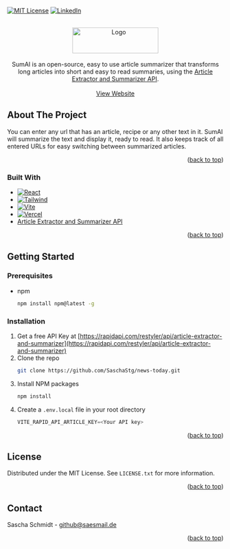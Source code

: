 <!-- Improved compatibility of back to top link: See: https://github.com/othneildrew/Best-README-Template/pull/73 -->
<a name="readme-top"></a>
<!--
*** Thanks for checking out the Best-README-Template. If you have a suggestion
*** that would make this better, please fork the repo and create a pull request
*** or simply open an issue with the tag "enhancement".
*** Don't forget to give the project a star!
*** Thanks again! Now go create something AMAZING! :D
-->



<!-- PROJECT SHIELDS -->
<!--
*** I'm using markdown "reference style" links for readability.
*** Reference links are enclosed in brackets [ ] instead of parentheses ( ).
*** See the bottom of this document for the declaration of the reference variables
*** for contributors-url, forks-url, etc. This is an optional, concise syntax you may use.
*** https://www.markdownguide.org/basic-syntax/#reference-style-links
-->
[![MIT License][license-shield]][license-url]
[![LinkedIn][linkedin-shield]][linkedin-url]

<br />
<div align="center">
  <a href="https://news-today-ckz9smmck-saschastg.vercel.app/">
    <div align="center">
    <img src="https://i.ibb.co/QrNrLcg/logo-4x-100.jpg" alt="Logo" width="200" height="60">
    </div>
  </a>
<br />
SumAI is an open-source, easy to use article summarizer that transforms long articles into short and easy to read summaries, using the <a href="https://rapidapi.com/restyler/api/article-extractor-and-summarizer/">Article Extractor and Summarizer
 API</a>.
    <br />
    <br />
    <a href="https://news-today-ckz9smmck-saschastg.vercel.app/">View Website</a>
  </p>
</div>


<!-- ABOUT THE PROJECT -->
## About The Project

You can enter any url that has an article, recipe or any other text in it. SumAI will summarize the text and display it, ready to read. It also keeps track of all entered URLs for easy switching between summarized articles.

<p align="right">(<a href="#readme-top">back to top</a>)</p>



### Built With

* [![React][React.js]][React-url]
* [![Tailwind][Tailwind]][Tailwind-url]
* [![Vite][Vite]][Vite-url]
* [![Vercel][Vercel]][Vercel-url]
* <a href="https://rapidapi.com/restyler/api/article-extractor-and-summarizer/">Article Extractor and Summarizer
 API</a>

<p align="right">(<a href="#readme-top">back to top</a>)</p>



<!-- GETTING STARTED -->
## Getting Started

### Prerequisites

* npm
  ```sh
  npm install npm@latest -g
  ```

### Installation

1. Get a free API Key at [https://rapidapi.com/restyler/api/article-extractor-and-summarizer](https://rapidapi.com/restyler/api/article-extractor-and-summarizer)
2. Clone the repo
   ```sh
   git clone https://github.com/SaschaStg/news-today.git
   ```
3. Install NPM packages
   ```sh
   npm install
   ```
4. Create a `.env.local`  file in your root directory
   ```js
   VITE_RAPID_API_ARTICLE_KEY=<Your API key>
   ```

<p align="right">(<a href="#readme-top">back to top</a>)</p>


<!-- LICENSE -->
## License

Distributed under the MIT License. See `LICENSE.txt` for more information.

<p align="right">(<a href="#readme-top">back to top</a>)</p>



<!-- CONTACT -->
## Contact

Sascha Schmidt - github@saesmail.de

<p align="right">(<a href="#readme-top">back to top</a>)</p>



<!-- MARKDOWN LINKS & IMAGES -->
<!-- https://www.markdownguide.org/basic-syntax/#reference-style-links -->
[issues-shield]: https://img.shields.io/github/issues/othneildrew/Best-README-Template.svg?style=for-the-badge
[Vite]: https://img.shields.io/badge/vite-%23646CFF.svg?style=for-the-badge&logo=vite&logoColor=white
[Vite-url]: https://vitejs.dev/
[license-shield]: https://img.shields.io/github/license/othneildrew/Best-README-Template.svg?style=for-the-badge
[license-url]: https://github.com/othneildrew/Best-README-Template/blob/master/LICENSE.txt
[linkedin-shield]: https://img.shields.io/badge/-LinkedIn-black.svg?style=for-the-badge&logo=linkedin&colorB=555
[linkedin-url]: https://www.linkedin.com/in/sascha-schmidt-91663a214/
[React.js]: https://img.shields.io/badge/React-20232A?style=for-the-badge&logo=react&logoColor=61DAFB
[React-url]: https://reactjs.org/
[Vercel]: https://img.shields.io/badge/Vercel-000000?style=for-the-badge&logo=vercel&logoColor=white
[Vercel-url]: https://vercel.com/
[Tailwind]: https://img.shields.io/badge/tailwindcss-%2338B2AC.svg?style=for-the-badge&logo=tailwind-css&logoColor=white
[Tailwind-url]: https://tailwindcss.com/
